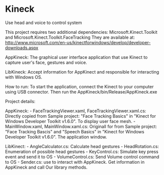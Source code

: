 Kineck
======

Use head and voice to control system

This project requires two additional dependencies: Microsoft.Kinect.Toolkit and Microsoft.Kinect.Toolkit.FaceTracking
They are available at: http://www.microsoft.com/en-us/kinectforwindows/develop/developer-downloads.aspx

AppKineck: The graphical user interface application that use Kinect to capture user's face, gestures and voice.

LibKineck: Accept information for AppKinect and responsible for interacting with Windows OS.

How to run:
To start the application, connect the Kinect to your computer using USB connector. 
Then run the AppKineck/bin/Release/AppKineck.exe

Project details:

  AppKineck:
    - FaceTrackingViewer.xaml, FaceTrackingViewer.xaml.cs: Directly copied from Sample project: "Face Tracking Basics" in "Kinect for Windows Developer Toolkit v1.6.0". To display user face mesh.
    - MainWindow.xaml, MainWindow.xaml.cs: Originall for from Sample project: "Face Tracking Bascis" and "Speech Basics" in "Kinect for Windows Developer Toolkit v1.6.0". The application window.

  LibKinect:
    - AngleCalculator.cs: Calculate head gestures
    - HeadRotation.cs: Enumeration of possible head gestures
    - KeyControl.cs: Simulate key press event and send it to OS
    - VolumeControl.cs: Send Volume control command to OS
    - Sender.cs: use to interact with AppKineck. Get information in AppKineck and call Our library methods.
    
